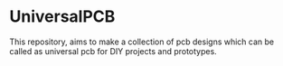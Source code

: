 # UniversalPCB
This repository, aims to make a collection of pcb designs which can be called as universal pcb for DIY projects and prototypes.